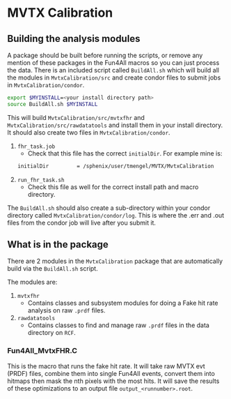 # MVTX Calibration

## Building the analysis modules

A package should be built before running the scripts, or remove any mention of these packages in the Fun4All macros so you can just process the data. There is an included script called `BuildAll.sh` which will build all the modules in `MvtxCalibration/src` and create condor files to submit jobs in `MvtxCalibration/condor`.
```bash
export $MYINSTALL=<your install directory path>
source BuildAll.sh $MYINSTALL
```
This will build `MvtxCalibration/src/mvtxfhr` and `MvtxCalibration/src/rawdatatools` and install them in your install directory. It should also create two files in `MvtxCalibration/condor`. 

1. `fhr_task.job`
   - Check that this file has the correct `initialDir`. For example mine is:
  	```bash
	initialDir         = /sphenix/user/tmengel/MVTX/MvtxCalibration
	```
2. `run_fhr_task.sh`
   - Check this file as well for the correct install path and macro directory.

The `BuildAll.sh` should also create a sub-directory within your condor directory called `MvtxCalibration/condor/log`. This is where the .err and .out files from the condor job will live after you submit it.

## What is in the package

There are 2 modules in the `MvtxCalibration` package that are automatically build via the `BuildAll.sh` script.

The modules are:

1. `mvtxfhr`
	- Contains classes and subsystem modules for doing a Fake hit rate analysis on raw `.prdf` files.
2. `rawdatatools`
	- Contains classes to find and manage raw `.prdf` files in the data directory on `RCF`.

### Fun4All_MvtxFHR.C

This is the macro that runs the fake hit rate. It will take raw MVTX evt (PRDF) files, combine them into single Fun4All events, convert them into hitmaps then mask the nth pixels with the most hits. It will save the results of these optimizations to an output file `output_<runnumber>.root`.
